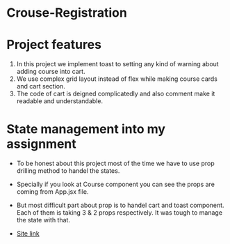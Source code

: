 # Crouse-Registration

# Project features
1. In this project we implement toast to setting any kind of warning about adding course into cart.
2. We use complex grid layout instead of flex while making course cards and cart section.
3. The code of cart is deigned complicatedly and also comment make it readable and understandable.

# State management into my assignment
- To be honest about this project most of the time we have to use prop drilling method to handel the states.
- Specially if you look at Course component you can see the props are coming from App.jsx file.
- But most difficult part about prop is to handel cart and toast component. Each of them is taking 3 & 2 props respectively. It was tough to manage the state with that.

- [Site link](http://acoustic-increase.surge.sh/)

